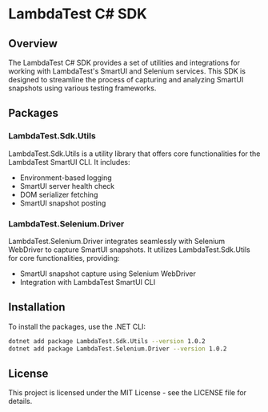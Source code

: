# LambdaTest C# SDK

## Overview

The LambdaTest C# SDK provides a set of utilities and integrations for working with LambdaTest's SmartUI and Selenium services. This SDK is designed to streamline the process of capturing and analyzing SmartUI snapshots using various testing frameworks.

## Packages

### LambdaTest.Sdk.Utils

LambdaTest.Sdk.Utils is a utility library that offers core functionalities for the LambdaTest SmartUI CLI. It includes:

- Environment-based logging
- SmartUI server health check
- DOM serializer fetching
- SmartUI snapshot posting

### LambdaTest.Selenium.Driver

LambdaTest.Selenium.Driver integrates seamlessly with Selenium WebDriver to capture SmartUI snapshots. It utilizes LambdaTest.Sdk.Utils for core functionalities, providing:

- SmartUI snapshot capture using Selenium WebDriver
- Integration with LambdaTest SmartUI CLI

## Installation

To install the packages, use the .NET CLI:

```sh
dotnet add package LambdaTest.Sdk.Utils --version 1.0.2
dotnet add package LambdaTest.Selenium.Driver --version 1.0.2
```

## License 

This project is licensed under the MIT License - see the LICENSE file for details.













